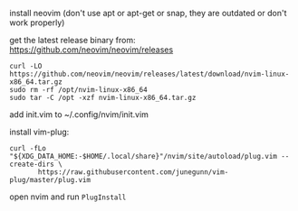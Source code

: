 install neovim (don't use apt or apt-get or snap, they are outdated or don't work properly)

get the latest release binary from:
https://github.com/neovim/neovim/releases
```
curl -LO https://github.com/neovim/neovim/releases/latest/download/nvim-linux-x86_64.tar.gz
sudo rm -rf /opt/nvim-linux-x86_64
sudo tar -C /opt -xzf nvim-linux-x86_64.tar.gz
```

add init.vim to ~/.config/nvim/init.vim

install vim-plug:

```
curl -fLo "${XDG_DATA_HOME:-$HOME/.local/share}"/nvim/site/autoload/plug.vim --create-dirs \
       https://raw.githubusercontent.com/junegunn/vim-plug/master/plug.vim
```

open nvim and run `PlugInstall`
